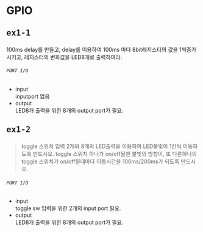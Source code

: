 # GPIO  
## <pre>ex1-1 
100ms delay를 만들고, delay를 이용하여 100ms 마다 8bit레지스터의 값을 1씩증가시키고, 레지스터의 변화값을 LED8개로 출력하여라.  
  
###### <code>PORT I/O</code>  
+ input  
    inputport 없음
+ output  
    LED8개 출력을 위한 8개의 output port가 필요.
    
          
## <pre>ex1-2</pre>
>toggle 스위치 입력 2개와 8개의 LED출력을 이용하여 LED불빛이 1칸씩 이동하도록 만드시오. toggle 스위치 하나가 on/off될땐 불빛의 방향이, 또 다른하나의 toggle 스위치가 on/off될때마다 이동시간을 100ms/200ms가 되도록 만드시오.  
###### <code>PORT I/O</code>  
+ input  
    toggle sw 입력을 위한 2개의 input port 필요.
+ output  
    LED8개 출력을 위한 8개의 output port가 필요.
